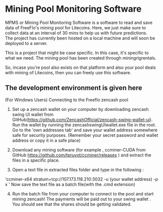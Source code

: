# Mining Pool Monitoring Software

MPMS or Mining Pool Monitoring Software is a software to read and save data of FreeFlo's mining pool for Litecoins.
Here, we just make sure to collect data at an interval of 30 mins to help us with future predictions.<br/>
The project has currently been hosted on a local machine and will soon be deployed to a server.<br/>

This is a project that might be case specific. In this case, it's specific to what we need. The mining pool has been created through miningrigrentals.<br/>

So, incase you're pool also exists on that platform and also your pool deals with mining of Litecoins, then you can freely use this software.

## The development environment is given here
(For Windows Users)
Connecting to the Freeflo zencash pool
1. Set up a zencash wallet on your computer by downloading zencash swing UI wallet from GitHub(https://github.com/ZencashOfficial/zencash-swing-wallet-ui). Run the wallet by running the zencashswingUIwallet.exe file in the root. Go to the 'own addresses tab' and save your wallet address somewhere safe for security purposes. (Remember your secret password and wallet address or copy it in a safe place) 
2. Download any mining software (for example , ccminer-CUDA from GitHub https://github.com/tpruvot/ccminer/releases ) and extract the files in a specific place.

3. Open a text file in extracted files folder and type in the following : 

'ccminer-x64 stratum+tcp://107.173.118.210:3032 -u (your wallet address) -p x '
Now save the text file as a batch file(with the .cmd extension)
 
4. Run the batch file from your computer to connect to the pool and start mining zencash! The payments will be paid out to your swing wallet . You should see that the shares should be getting validated.
